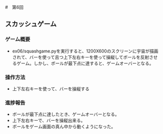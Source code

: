 #　第6回
## スカッシュゲーム
### ゲーム概要
- ex06/squashgame.pyを実行すると、1200X600のスクリーンに宇宙が描画されて、バーを使って且つ上下左右キーを使って操縦してボールを反射させるゲーム。しかし、ボールが最下点に達すると、ゲームオーバーとなる。

### 操作方法
- 上下左右キーを使って、バーを操縦する

### 進捗報告
- ボールが最下点に達したとき、ゲームオーバーとなる。
- 上下左右キーで、バーを操縦出来る。
- ボールをゲーム画面の真ん中から動くようになった。